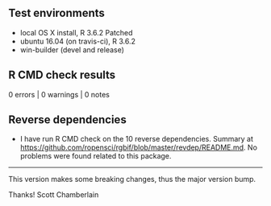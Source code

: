 ## Test environments

* local OS X install, R 3.6.2 Patched
* ubuntu 16.04 (on travis-ci), R 3.6.2
* win-builder (devel and release)

## R CMD check results

0 errors | 0 warnings | 0 notes

## Reverse dependencies

* I have run R CMD check on the 10 reverse dependencies. Summary at <https://github.com/ropensci/rgbif/blob/master/revdep/README.md>. No problems were found related to this package.

--------

This version makes some breaking changes, thus the major version bump.

Thanks!
Scott Chamberlain
